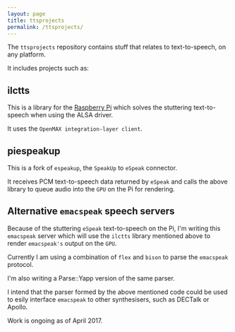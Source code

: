 ```yaml
---
layout: page
title: ttsprojects
permalink: /ttsprojects/
---
```


The `ttsprojects` repository contains stuff that relates to text-to-speech, on any platform.

It includes projects such as:

## ilctts

This is a library for the [Raspberry Pi][rpi] which solves the stuttering text-to-speech when using 
the ALSA driver.

It uses the `OpenMAX integration-layer client`.

## piespeakup

This is a fork of `espeakup`, the `SpeakUp` to `eSpeak` connector.

It receives PCM text-to-speech data returned by `eSpeak` and calls the above library to queue audio 
into the `GPU` on the Pi for rendering.

## Alternative `emacspeak` speech servers

Because of the stuttering `eSpeak` text-to-speech on the Pi, I'm writing this `emacspeak` server 
which will use the `ilctts` library mentioned above to render `emacspeak's` output on the `GPU`.

Currently I am using a combination of `flex` and `bison` to parse the `emacspeak` protocol.

I'm also writing a Parse::Yapp version of the same parser.

I intend that the parser formed by the above mentioned code could be used to esily interface 
`emacspeak` to other synthesisers, such as DECTalk or Apollo.


Work is ongoing as of April 2017.


[rpi]: https://www.raspberrypi.org/


